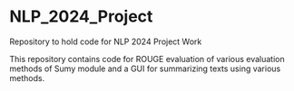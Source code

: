 # NLP_2024_Project
Repository to hold code for NLP 2024 Project Work

This repository contains code for ROUGE evaluation of various evaluation methods of Sumy module and a GUI for summarizing texts using various methods.
